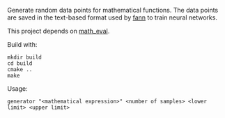 Generate random data points for mathematical functions.
The data points are saved in the text-based format used by [fann](https://github.com/libfann/fann) to train neural networks.

This project depends on [math_eval](https://github.com/merlinmarek/math_eval).

Build with:
```
mkdir build
cd build
cmake ..
make
```

Usage:
```
generator "<mathematical expression>" <number of samples> <lower limit> <upper limit>
```
